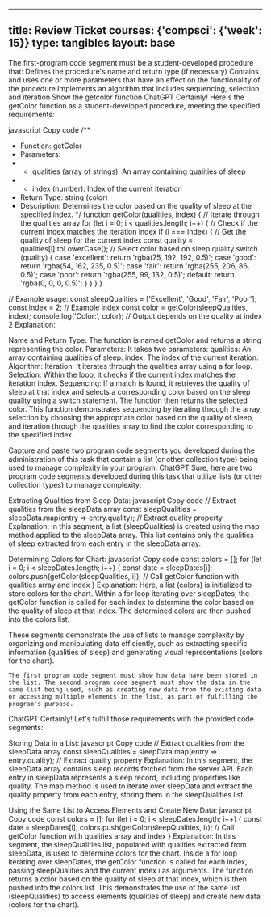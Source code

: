 ---
title: Review Ticket
courses: {'compsci': {'week': 15}}
type: tangibles
layout: base
--
The first-program code segment must be a student-developed procedure that:
Defines the procedure's name and return type (if necessary)
Contains and uses one or more parameters that have an effect on the functionality of the procedure
Implements an algorithm that includes sequencing, selection and iteration
Show the getcolor function
ChatGPT
Certainly! Here's the getColor function as a student-developed procedure, meeting the specified requirements:

javascript
Copy code
/**
 * Function: getColor
 * Parameters:
 *   - qualities (array of strings): An array containing qualities of sleep
 *   - index (number): Index of the current iteration
 * Return Type: string (color)
 * Description: Determines the color based on the quality of sleep at the specified index.
 */
function getColor(qualities, index) {
    // Iterate through the qualities array
    for (let i = 0; i < qualities.length; i++) {
        // Check if the current index matches the iteration index
        if (i === index) {
            // Get the quality of sleep for the current index
            const quality = qualities[i].toLowerCase();
            // Select color based on sleep quality
            switch (quality) {
                case 'excellent':
                    return 'rgba(75, 192, 192, 0.5)';
                case 'good':
                    return 'rgba(54, 162, 235, 0.5)';
                case 'fair':
                    return 'rgba(255, 206, 86, 0.5)';
                case 'poor':
                    return 'rgba(255, 99, 132, 0.5)';
                default:
                    return 'rgba(0, 0, 0, 0.5)';
            }
        }
    }
}

// Example usage:
const sleepQualities = ['Excellent', 'Good', 'Fair', 'Poor'];
const index = 2; // Example index
const color = getColor(sleepQualities, index);
console.log('Color:', color); // Output depends on the quality at index 2
Explanation:

Name and Return Type: The function is named getColor and returns a string representing the color.
Parameters: It takes two parameters:
qualities: An array containing qualities of sleep.
index: The index of the current iteration.
Algorithm:
Iteration: It iterates through the qualities array using a for loop.
Selection: Within the loop, it checks if the current index matches the iteration index.
Sequencing: If a match is found, it retrieves the quality of sleep at that index and selects a corresponding color based on the sleep quality using a switch statement.
The function then returns the selected color.
This function demonstrates sequencing by iterating through the array, selection by choosing the appropriate color based on the quality of sleep, and iteration through the qualities array to find the color corresponding to the specified index.

Capture and paste two program code segments you developed during the administration of this task that contain a list (or other collection type) being used to manage complexity in your program.
ChatGPT
Sure, here are two program code segments developed during this task that utilize lists (or other collection types) to manage complexity:

Extracting Qualities from Sleep Data:
javascript
Copy code
// Extract qualities from the sleepData array
const sleepQualities = sleepData.map(entry => entry.quality); // Extract quality property
Explanation: In this segment, a list (sleepQualities) is created using the map method applied to the sleepData array. This list contains only the qualities of sleep extracted from each entry in the sleepData array.

Determining Colors for Chart:
javascript
Copy code
const colors = [];
for (let i = 0; i < sleepDates.length; i++) {
    const date = sleepDates[i];
    colors.push(getColor(sleepQualities, i)); // Call getColor function with qualities array and index
}
Explanation: Here, a list (colors) is initialized to store colors for the chart. Within a for loop iterating over sleepDates, the getColor function is called for each index to determine the color based on the quality of sleep at that index. The determined colors are then pushed into the colors list.

These segments demonstrate the use of lists to manage complexity by organizing and manipulating data efficiently, such as extracting specific information (qualities of sleep) and generating visual representations (colors for the chart).

	The first program code segment must show how data have been stored in the list. The second program code segment must show the data in the same list being used, such as creating new data from the existing data or accessing multiple elements in the list, as part of fulfilling the program's purpose.
ChatGPT
Certainly! Let's fulfill those requirements with the provided code segments:

Storing Data in a List:
javascript
Copy code
// Extract qualities from the sleepData array
const sleepQualities = sleepData.map(entry => entry.quality); // Extract quality property
Explanation: In this segment, the sleepData array contains sleep records fetched from the server API. Each entry in sleepData represents a sleep record, including properties like quality. The map method is used to iterate over sleepData and extract the quality property from each entry, storing them in the sleepQualities list.

Using the Same List to Access Elements and Create New Data:
javascript
Copy code
const colors = [];
for (let i = 0; i < sleepDates.length; i++) {
    const date = sleepDates[i];
    colors.push(getColor(sleepQualities, i)); // Call getColor function with qualities array and index
}
Explanation: In this segment, the sleepQualities list, populated with qualities extracted from sleepData, is used to determine colors for the chart. Inside a for loop iterating over sleepDates, the getColor function is called for each index, passing sleepQualities and the current index i as arguments. The function returns a color based on the quality of sleep at that index, which is then pushed into the colors list. This demonstrates the use of the same list (sleepQualities) to access elements (qualities of sleep) and create new data (colors for the chart).